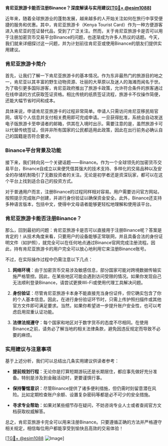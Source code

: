 **肯尼亚旅游卡能否注册Binance？深度解读与实用建议[[TG💪+ @esim1088](https://t.me/s/esim1088)]**

近年来，随着全球旅游业的蓬勃发展，越来越多的人开始关注如何在旅行中享受便捷的服务和优惠。其中，肯尼亚旅游卡（Kenya Tourist Card）作为一种方便游客进入肯尼亚的签证替代品，受到了广泛关注。然而，关于肯尼亚旅游卡是否可以用于注册加密货币交易平台Binance的问题，也逐渐成为许多人热议的话题。今天，我们就来详细探讨这一问题，并为计划前往肯尼亚或使用Binance的朋友们提供实用建议。

### 肯尼亚旅游卡简介

首先，让我们了解一下肯尼亚旅游卡的基本情况。作为东非最热门的旅游目的地之一，肯尼亚以其丰富的野生动物资源、壮丽的大草原以及迷人的海滩而闻名于世。为了吸引更多国际游客，肯尼亚政府推出了旅游卡政策，允许符合条件的旅客通过在线申请的方式获取签证资格。相比传统的纸质签证流程，旅游卡不仅操作简便，还能大幅节省时间和成本。

具体来说，申请肯尼亚旅游卡的过程非常简单。申请人只需访问肯尼亚移民局官网，填写个人信息并支付相关费用即可完成申请。一旦获得批准，系统会自动发送电子版旅游卡至申请者的邮箱，供其在入境时出示。需要注意的是，虽然旅游卡可以代替传统签证，但并非所有国家的公民都适用此政策，因此在出行前务必确认自己的国籍是否符合要求。

### Binance平台背景及功能

接下来，我们转向另一个关键话题——Binance。作为一个全球领先的加密货币交易平台，Binance自成立以来便凭借其强大的技术支持、多样化的交易品种以及安全的存储机制吸引了无数投资者的关注。无论是初学者还是资深玩家，都可以在这个平台上找到适合自己的投资方式。

对于普通用户而言，注册Binance的过程同样相对容易。用户需要访问官方网站，按照提示完成账户创建，并进行身份验证以确保资金安全。此外，Binance还支持多种语言版本，包括中文，使得中文母语者能够更轻松地理解和使用该平台。

### 肯尼亚旅游卡能否注册Binance？

那么，回到最初的问题：肯尼亚旅游卡是否可以直接用于注册Binance呢？答案是肯定的！从技术角度来看，只要用户的设备能够正常联网，并且具备合法的身份证明文件（如护照），就完全可以在任何地点通过Binance官网完成注册流程。因此，持有肯尼亚旅游卡的用户完全可以放心地利用它来注册Binance账号。

不过，在实际操作过程中仍需注意以下几点：

1. **网络环境**：由于加密货币交易涉及敏感信息，部分国家可能对跨境数据传输实施严格管控。因此，在某些地区可能会遇到访问受限的情况。如果你发现自己无法顺利登录Binance，请尝试更换Wi-Fi或使用代理工具解决问题。
   
2. **身份验证**：尽管肯尼亚旅游卡本身不能直接充当身份证件，但它确实包含了你的个人基本信息。因此，在进行身份验证环节时，只需上传护照扫描件或其他官方文件即可满足要求。当然，如果你希望进一步提升账户安全性，也可以考虑启用双重认证功能。

3. **法律法规遵守**：每个国家和地区对于数字货币的态度不尽相同。在使用Binance之前，请务必了解当地的相关法律条款，避免因违反规定而导致不必要的麻烦。

### 实用建议与注意事项

基于上述分析，我们可以总结出几条实用建议供读者参考：

- **提前规划行程**：无论你是打算短期游玩还是长期居住，都应事先做好充分准备。特别是涉及到金融活动时，更要谨慎行事。
  
- **保持警惕意识**：尽管Binance提供了诸多便利措施，但仍需时刻留意潜在风险。比如定期检查账户余额、设置复杂密码等都是必不可少的安全措施。

- **寻求专业帮助**：如果对某些细节存在疑问，不妨咨询专业人士或者查阅官方文档获取权威解答。

总之，肯尼亚旅游卡完全可以用来注册Binance。只要遵循正确的方法并严格遵守相关规定，相信每位用户都能享受到愉快且高效的交易体验！

[[TG💪+ @esim1088](https://t.me/s/esim1088) ![Image](https://i.postimg.cc/4NQfJmqS/Snipaste-2025-05-13-00-14-12.png)]